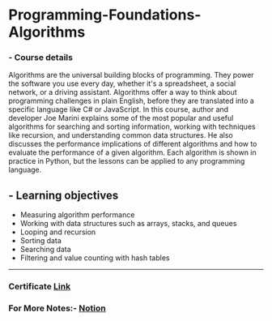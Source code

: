 # Programming-Foundations-Algorithms

### - Course details

Algorithms are the universal building blocks of programming. They power the software you use every day, whether it's a spreadsheet, a social network, or a driving assistant. Algorithms offer a way to think about programming challenges in plain English, before they are translated into a specific language like C# or JavaScript. In this course, author and developer Joe Marini explains some of the most popular and useful algorithms for searching and sorting information, working with techniques like recursion, and understanding common data structures. He also discusses the performance implications of different algorithms and how to evaluate the performance of a given algorithm. Each algorithm is shown in practice in Python, but the lessons can be applied to any programming language.



## - Learning objectives
* Measuring algorithm performance
* Working with data structures such as arrays, stacks, and queues
* Looping and recursion
* Sorting data
* Searching data
* Filtering and value counting with hash tables


***

### Certificate [Link](https://www.linkedin.com/learning/certificates/b87c9c9222617b85f07f3c8ddca651dceca586c3cdd6598bb750e52e9b94150f?trk=share_certificate)

### For More Notes:- [Notion](https://tranquil-popcorn-52a.notion.site/05-Programming-Foundations-Algorithms-50d507d5371545ba9a157dc4ca6551c2)

